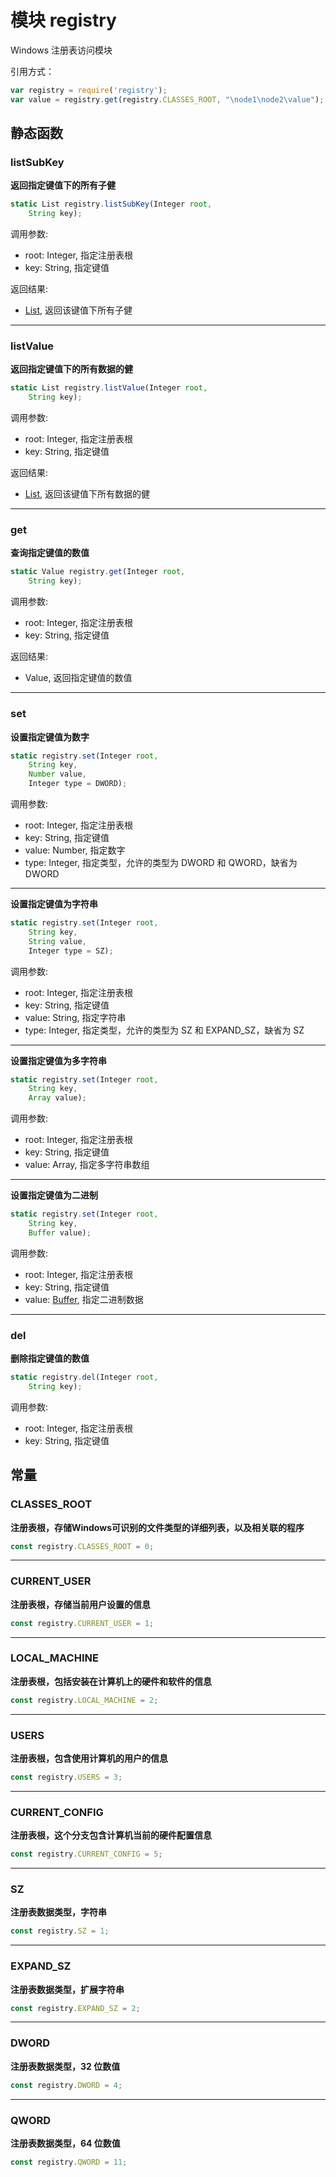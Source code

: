 # 模块 registry
Windows 注册表访问模块

引用方式：

```JavaScript
var registry = require('registry');
var value = registry.get(registry.CLASSES_ROOT, "\node1\node2\value");
```

## 静态函数
        
### listSubKey
**返回指定键值下的所有子健**

```JavaScript
static List registry.listSubKey(Integer root,
    String key);
```

调用参数:
* root: Integer, 指定注册表根
* key: String, 指定键值

返回结果:
* [List](../../object/ifs/List.md), 返回该键值下所有子健

--------------------------
### listValue
**返回指定键值下的所有数据的健**

```JavaScript
static List registry.listValue(Integer root,
    String key);
```

调用参数:
* root: Integer, 指定注册表根
* key: String, 指定键值

返回结果:
* [List](../../object/ifs/List.md), 返回该键值下所有数据的健

--------------------------
### get
**查询指定键值的数值**

```JavaScript
static Value registry.get(Integer root,
    String key);
```

调用参数:
* root: Integer, 指定注册表根
* key: String, 指定键值

返回结果:
* Value, 返回指定键值的数值

--------------------------
### set
**设置指定键值为数字**

```JavaScript
static registry.set(Integer root,
    String key,
    Number value,
    Integer type = DWORD);
```

调用参数:
* root: Integer, 指定注册表根
* key: String, 指定键值
* value: Number, 指定数字
* type: Integer, 指定类型，允许的类型为 DWORD 和 QWORD，缺省为 DWORD

--------------------------
**设置指定键值为字符串**

```JavaScript
static registry.set(Integer root,
    String key,
    String value,
    Integer type = SZ);
```

调用参数:
* root: Integer, 指定注册表根
* key: String, 指定键值
* value: String, 指定字符串
* type: Integer, 指定类型，允许的类型为 SZ 和 EXPAND_SZ，缺省为 SZ

--------------------------
**设置指定键值为多字符串**

```JavaScript
static registry.set(Integer root,
    String key,
    Array value);
```

调用参数:
* root: Integer, 指定注册表根
* key: String, 指定键值
* value: Array, 指定多字符串数组

--------------------------
**设置指定键值为二进制**

```JavaScript
static registry.set(Integer root,
    String key,
    Buffer value);
```

调用参数:
* root: Integer, 指定注册表根
* key: String, 指定键值
* value: [Buffer](../../object/ifs/Buffer.md), 指定二进制数据

--------------------------
### del
**删除指定键值的数值**

```JavaScript
static registry.del(Integer root,
    String key);
```

调用参数:
* root: Integer, 指定注册表根
* key: String, 指定键值

## 常量
        
### CLASSES_ROOT
**注册表根，存储Windows可识别的文件类型的详细列表，以及相关联的程序**

```JavaScript
const registry.CLASSES_ROOT = 0;
```

--------------------------
### CURRENT_USER
**注册表根，存储当前用户设置的信息**

```JavaScript
const registry.CURRENT_USER = 1;
```

--------------------------
### LOCAL_MACHINE
**注册表根，包括安装在计算机上的硬件和软件的信息**

```JavaScript
const registry.LOCAL_MACHINE = 2;
```

--------------------------
### USERS
**注册表根，包含使用计算机的用户的信息**

```JavaScript
const registry.USERS = 3;
```

--------------------------
### CURRENT_CONFIG
**注册表根，这个分支包含计算机当前的硬件配置信息**

```JavaScript
const registry.CURRENT_CONFIG = 5;
```

--------------------------
### SZ
**注册表数据类型，字符串**

```JavaScript
const registry.SZ = 1;
```

--------------------------
### EXPAND_SZ
**注册表数据类型，扩展字符串**

```JavaScript
const registry.EXPAND_SZ = 2;
```

--------------------------
### DWORD
**注册表数据类型，32 位数值**

```JavaScript
const registry.DWORD = 4;
```

--------------------------
### QWORD
**注册表数据类型，64 位数值**

```JavaScript
const registry.QWORD = 11;
```

